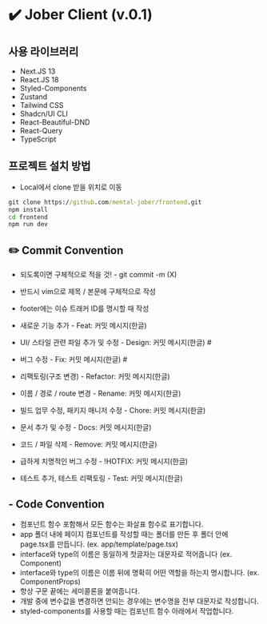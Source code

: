 # ✔️ Jober Client (v.0.1)

## 사용 라이브러리

- Next.JS 13
- React.JS 18
- Styled-Components
- Zustand
- Tailwind CSS
- Shadcn/UI CLI
- React-Beautiful-DND
- React-Query
- TypeScript

## 프로젝트 설치 방법

- Local에서 clone 받을 위치로 이동

```cmd
git clone https://github.com/mental-jober/frontend.git
npm install
cd frontend
npm run dev
```

## ✏️ Commit Convention

- 되도록이면 구체적으로 적을 것! - git commit -m (X)
- 반드시 vim으로 제목 / 본문에 구체적으로 작성
- footer에는 이슈 트래커 ID를 명시할 때 작성

- 새로운 기능 추가 - Feat: 커밋 메시지(한글)
- UI/ 스타일 관련 파일 추가 및 수정 - Design: 커밋 메시지(한글) #
- 버그 수정 - Fix: 커밋 메시지(한글) #
- 리팩토링(구조 변경) - Refactor: 커밋 메시지(한글)
- 이름 / 경로 / route 변경 - Rename: 커밋 메시지(한글)
- 빌드 업무 수정, 패키지 매니저 수정 - Chore: 커밋 메시지(한글)
- 문서 추가 및 수정 - Docs: 커밋 메시지(한글)
- 코드 / 파일 삭제 - Remove: 커밋 메시지(한글)
- 급하게 치명적인 버그 수정 - !HOTFIX: 커밋 메시지(한글)
- 테스트 추가, 테스트 리팩토링 - Test: 커밋 메시지(한글)

## - Code Convention

- 컴포넌트 함수 포함해서 모든 함수는 화살표 함수로 표기합니다.
- app 폴더 내에 페이지 컴포넌트를 작성할 때는 폴더를 만든 후 폴더 안에<br />page.tsx를 만듭니다. (ex. app/template/page.tsx)
- interface와 type의 이름은 동일하게 첫글자는 대문자로 적어줍니다 (ex. Component)
- interface와 type의 이름은 이름 뒤에 명확히 어떤 역할을 하는지 명시합니다. (ex. ComponentProps)
- 항상 구문 끝에는 세미콜론을 붙여줍니다.
- 개발 중에 변수값을 변경하면 안되는 경우에는 변수명을 전부 대문자로 작성합니다.
- styled-components를 사용할 때는 컴포넌트 함수 아래에서 작업합니다.
